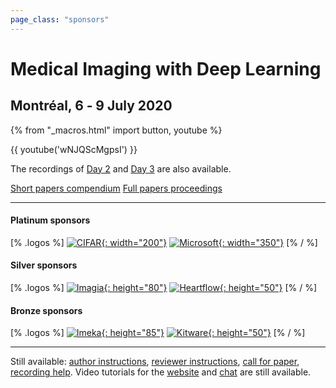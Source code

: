 ```yaml
---
page_class: "sponsors"
---
```


<h1 class="midl">Medical&nbsp;Imaging with Deep&nbsp;Learning</h1>
<h2 class="midl">Montréal, 6 ‑ 9 July 2020</h2>

{% from "_macros.html" import button, youtube %}


<!--
<p class="primary-photo centered">
    <img alt="Montréal at Night" src="/images/montreal-at-night.jpg">
</p>
-->

{{ youtube('wNJQScMgpsI') }}

The recordings of [Day 2](https://youtu.be/qWTgWgurlR0) and [Day 3](https://youtu.be/fCjtNyUkji0) are also available.

<p class="centered">
    <a href="https://arxiv.org/html/2007.02319" class="button">Short papers compendium</a>
    <a href="http://proceedings.mlr.press/v121/" class="button">Full papers proceedings</a>
</p>

---

#### Platinum sponsors

[% .logos %]
[![CIFAR](/sponsors/cifar.png){: width="200"}](https://www.cifar.ca/)
[![Microsoft](/sponsors/microsoft.png){: width="350"}](https://www.microsoft.com/)
[% / %]

#### Silver sponsors

[% .logos %]
[![Imagia](/sponsors/imagia.png){: height="80"}](https://www.imagia.com/)
[![Heartflow](/sponsors/heartflow.png){: height="50"}](https://www.heartflow.com/)
[% / %]

#### Bronze sponsors
[% .logos %]
[![Imeka](/sponsors/imeka.png){: height="85"}](https://www.imeka.ca/)
[![Kitware](/sponsors/kitware.png){: height="50"}](https://www.kitware.com/)
[% / %]


---

Still available: [author instructions](/author-instructions.html), [reviewer instructions](/reviewer-instructions.html), [call for paper](/call-for-papers.html), [recording help](/video-help.html). Video tutorials for the [website](https://youtu.be/41W66ywZh3E) and [chat](https://youtu.be/ov6gMKAuWnI) are still available.
